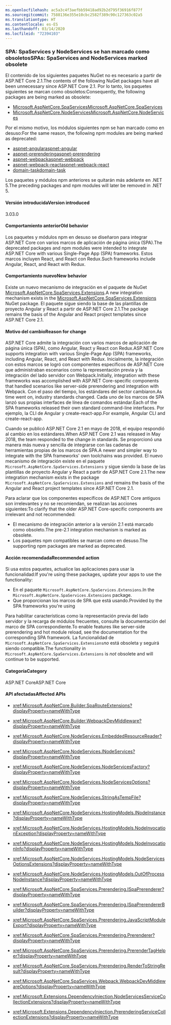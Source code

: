 ```yaml
---
ms.openlocfilehash: ac5a3c4f3aefbb59418ad92b2d795f36916f877f
ms.sourcegitcommit: 7588136e355e10cbc2582f389c90c127363c02a5
ms.translationtype: HT
ms.contentlocale: es-ES
ms.lasthandoff: 03/14/2020
ms.locfileid: "72394103"
---
```

### <a name="spas-spaservices-and-nodeservices-marked-obsolete"></a><span data-ttu-id="7f198-101">SPA: SpaServices y NodeServices se han marcado como obsoletos</span><span class="sxs-lookup"><span data-stu-id="7f198-101">SPAs: SpaServices and NodeServices marked obsolete</span></span>

<span data-ttu-id="7f198-102">El contenido de los siguientes paquetes NuGet no es necesario a partir de ASP.NET Core 2.1.</span><span class="sxs-lookup"><span data-stu-id="7f198-102">The contents of the following NuGet packages have all been unnecessary since ASP.NET Core 2.1.</span></span> <span data-ttu-id="7f198-103">Por lo tanto, los paquetes siguientes se marcan como obsoletos:</span><span class="sxs-lookup"><span data-stu-id="7f198-103">Consequently, the following packages are being marked as obsolete:</span></span>

- [<span data-ttu-id="7f198-104">Microsoft.AspNetCore.SpaServices</span><span class="sxs-lookup"><span data-stu-id="7f198-104">Microsoft.AspNetCore.SpaServices</span></span>](https://www.nuget.org/packages/Microsoft.AspNetCore.SpaServices/)
- [<span data-ttu-id="7f198-105">Microsoft.AspNetCore.NodeServices</span><span class="sxs-lookup"><span data-stu-id="7f198-105">Microsoft.AspNetCore.NodeServices</span></span>](https://www.nuget.org/packages/Microsoft.AspNetCore.NodeServices/)

<span data-ttu-id="7f198-106">Por el mismo motivo, los módulos siguientes npm se han marcado como en desuso:</span><span class="sxs-lookup"><span data-stu-id="7f198-106">For the same reason, the following npm modules are being marked as deprecated:</span></span>

- [<span data-ttu-id="7f198-107">aspnet-angular</span><span class="sxs-lookup"><span data-stu-id="7f198-107">aspnet-angular</span></span>](https://www.npmjs.com/package/aspnet-angular)
- [<span data-ttu-id="7f198-108">aspnet-prerendering</span><span class="sxs-lookup"><span data-stu-id="7f198-108">aspnet-prerendering</span></span>](https://www.npmjs.com/package/aspnet-prerendering)
- [<span data-ttu-id="7f198-109">aspnet-webpack</span><span class="sxs-lookup"><span data-stu-id="7f198-109">aspnet-webpack</span></span>](https://www.npmjs.com/package/aspnet-webpack)
- [<span data-ttu-id="7f198-110">aspnet-webpack-react</span><span class="sxs-lookup"><span data-stu-id="7f198-110">aspnet-webpack-react</span></span>](https://www.npmjs.com/package/aspnet-webpack-react)
- [<span data-ttu-id="7f198-111">domain-task</span><span class="sxs-lookup"><span data-stu-id="7f198-111">domain-task</span></span>](https://www.npmjs.com/package/domain-task)

<span data-ttu-id="7f198-112">Los paquetes y módulos npm anteriores se quitarán más adelante en .NET 5.</span><span class="sxs-lookup"><span data-stu-id="7f198-112">The preceding packages and npm modules will later be removed in .NET 5.</span></span>

#### <a name="version-introduced"></a><span data-ttu-id="7f198-113">Versión introducida</span><span class="sxs-lookup"><span data-stu-id="7f198-113">Version introduced</span></span>

<span data-ttu-id="7f198-114">3.0</span><span class="sxs-lookup"><span data-stu-id="7f198-114">3.0</span></span>

#### <a name="old-behavior"></a><span data-ttu-id="7f198-115">Comportamiento anterior</span><span class="sxs-lookup"><span data-stu-id="7f198-115">Old behavior</span></span>

<span data-ttu-id="7f198-116">Los paquetes y módulos npm en desuso se diseñaron para integrar ASP.NET Core con varios marcos de aplicación de página única (SPA).</span><span class="sxs-lookup"><span data-stu-id="7f198-116">The deprecated packages and npm modules were intended to integrate ASP.NET Core with various Single-Page App (SPA) frameworks.</span></span> <span data-ttu-id="7f198-117">Estos marcos incluyen React, and React con Redux.</span><span class="sxs-lookup"><span data-stu-id="7f198-117">Such frameworks include Angular, React, and React with Redux.</span></span>

#### <a name="new-behavior"></a><span data-ttu-id="7f198-118">Comportamiento nuevo</span><span class="sxs-lookup"><span data-stu-id="7f198-118">New behavior</span></span>

<span data-ttu-id="7f198-119">Existe un nuevo mecanismo de integración en el paquete de NuGet [Microsoft.AspNetCore.SpaServices.Extensions](https://www.nuget.org/packages/Microsoft.AspNetCore.SpaServices.Extensions/).</span><span class="sxs-lookup"><span data-stu-id="7f198-119">A new integration mechanism exists in the [Microsoft.AspNetCore.SpaServices.Extensions](https://www.nuget.org/packages/Microsoft.AspNetCore.SpaServices.Extensions/) NuGet package.</span></span> <span data-ttu-id="7f198-120">El paquete sigue siendo la base de las plantillas de proyecto Angular y React a partir de ASP.NET Core 2.1.</span><span class="sxs-lookup"><span data-stu-id="7f198-120">The package remains the basis of the Angular and React project templates since ASP.NET Core 2.1.</span></span>

#### <a name="reason-for-change"></a><span data-ttu-id="7f198-121">Motivo del cambio</span><span class="sxs-lookup"><span data-stu-id="7f198-121">Reason for change</span></span>

<span data-ttu-id="7f198-122">ASP.NET Core admite la integración con varios marcos de aplicación de página única (SPA), como Angular, React y React con Redux.</span><span class="sxs-lookup"><span data-stu-id="7f198-122">ASP.NET Core supports integration with various Single-Page App (SPA) frameworks, including Angular, React, and React with Redux.</span></span> <span data-ttu-id="7f198-123">Inicialmente, la integración con estos marcos se logró con componentes específicos de ASP.NET Core que administraban escenarios como la representación previa y la integración del lado servidor con Webpack.</span><span class="sxs-lookup"><span data-stu-id="7f198-123">Initially, integration with these frameworks was accomplished with ASP.NET Core-specific components that handled scenarios like server-side prerendering and integration with Webpack.</span></span> <span data-ttu-id="7f198-124">Con el paso del tiempo, los estándares del sector cambiaron.</span><span class="sxs-lookup"><span data-stu-id="7f198-124">As time went on, industry standards changed.</span></span> <span data-ttu-id="7f198-125">Cada uno de los marcos de SPA lanzó sus propias interfaces de línea de comandos estándar.</span><span class="sxs-lookup"><span data-stu-id="7f198-125">Each of the SPA frameworks released their own standard command-line interfaces.</span></span> <span data-ttu-id="7f198-126">Por ejemplo, la CLI de Angular y create-react-app.</span><span class="sxs-lookup"><span data-stu-id="7f198-126">For example, Angular CLI and create-react-app.</span></span>

<span data-ttu-id="7f198-127">Cuando se publicó ASP.NET Core 2.1 en mayo de 2018, el equipo respondió al cambio en los estándares.</span><span class="sxs-lookup"><span data-stu-id="7f198-127">When ASP.NET Core 2.1 was released in May 2018, the team responded to the change in standards.</span></span> <span data-ttu-id="7f198-128">Se proporcionó una manera más nueva y sencilla de integrarse con las cadenas de herramientas propias de los marcos de SPA.</span><span class="sxs-lookup"><span data-stu-id="7f198-128">A newer and simpler way to integrate with the SPA frameworks' own toolchains was provided.</span></span> <span data-ttu-id="7f198-129">El nuevo mecanismo de integración existe en el paquete `Microsoft.AspNetCore.SpaServices.Extensions` y sigue siendo la base de las plantillas de proyecto Angular y React a partir de ASP.NET Core 2.1.</span><span class="sxs-lookup"><span data-stu-id="7f198-129">The new integration mechanism exists in the package `Microsoft.AspNetCore.SpaServices.Extensions` and remains the basis of the Angular and React project templates since ASP.NET Core 2.1.</span></span>

<span data-ttu-id="7f198-130">Para aclarar que los componentes específicos de ASP.NET Core antiguos son irrelevantes y no se recomiendan, se realizan las acciones siguientes:</span><span class="sxs-lookup"><span data-stu-id="7f198-130">To clarify that the older ASP.NET Core-specific components are irrelevant and not recommended:</span></span>

- <span data-ttu-id="7f198-131">El mecanismo de integración anterior a la versión 2.1 está marcado como obsoleto.</span><span class="sxs-lookup"><span data-stu-id="7f198-131">The pre-2.1 integration mechanism is marked as obsolete.</span></span>
- <span data-ttu-id="7f198-132">Los paquetes npm compatibles se marcan como en desuso.</span><span class="sxs-lookup"><span data-stu-id="7f198-132">The supporting npm packages are marked as deprecated.</span></span>

#### <a name="recommended-action"></a><span data-ttu-id="7f198-133">Acción recomendada</span><span class="sxs-lookup"><span data-stu-id="7f198-133">Recommended action</span></span>

<span data-ttu-id="7f198-134">Si usa estos paquetes, actualice las aplicaciones para usar la funcionalidad:</span><span class="sxs-lookup"><span data-stu-id="7f198-134">If you're using these packages, update your apps to use the functionality:</span></span>

- <span data-ttu-id="7f198-135">En el paquete `Microsoft.AspNetCore.SpaServices.Extensions`.</span><span class="sxs-lookup"><span data-stu-id="7f198-135">In the `Microsoft.AspNetCore.SpaServices.Extensions` package.</span></span>
- <span data-ttu-id="7f198-136">Que proporcionan los marcos de SPA que está usando.</span><span class="sxs-lookup"><span data-stu-id="7f198-136">Provided by the SPA frameworks you're using</span></span>

<span data-ttu-id="7f198-137">Para habilitar características como la representación previa del lado servidor y la recarga de módulos frecuentes, consulte la documentación del marco de SPA correspondiente.</span><span class="sxs-lookup"><span data-stu-id="7f198-137">To enable features like server-side prerendering and hot module reload, see the documentation for the corresponding SPA framework.</span></span> <span data-ttu-id="7f198-138">La funcionalidad de `Microsoft.AspNetCore.SpaServices.Extensions`*no* está obsoleta y seguirá siendo compatible.</span><span class="sxs-lookup"><span data-stu-id="7f198-138">The functionality in `Microsoft.AspNetCore.SpaServices.Extensions` is *not* obsolete and will continue to be supported.</span></span>

#### <a name="category"></a><span data-ttu-id="7f198-139">Categoría</span><span class="sxs-lookup"><span data-stu-id="7f198-139">Category</span></span>

<span data-ttu-id="7f198-140">ASP.NET Core</span><span class="sxs-lookup"><span data-stu-id="7f198-140">ASP.NET Core</span></span>

#### <a name="affected-apis"></a><span data-ttu-id="7f198-141">API afectadas</span><span class="sxs-lookup"><span data-stu-id="7f198-141">Affected APIs</span></span>

- <xref:Microsoft.AspNetCore.Builder.SpaRouteExtensions?displayProperty=nameWithType>
- <xref:Microsoft.AspNetCore.Builder.WebpackDevMiddleware?displayProperty=nameWithType>

- <xref:Microsoft.AspNetCore.NodeServices.EmbeddedResourceReader?displayProperty=nameWithType>
- <xref:Microsoft.AspNetCore.NodeServices.INodeServices?displayProperty=nameWithType>
- <xref:Microsoft.AspNetCore.NodeServices.NodeServicesFactory?displayProperty=nameWithType>
- <xref:Microsoft.AspNetCore.NodeServices.NodeServicesOptions?displayProperty=nameWithType>
- <xref:Microsoft.AspNetCore.NodeServices.StringAsTempFile?displayProperty=nameWithType>
- <xref:Microsoft.AspNetCore.NodeServices.HostingModels.INodeInstance?displayProperty=nameWithType>
- <xref:Microsoft.AspNetCore.NodeServices.HostingModels.NodeInvocationException?displayProperty=nameWithType>
- <xref:Microsoft.AspNetCore.NodeServices.HostingModels.NodeInvocationInfo?displayProperty=nameWithType>
- <xref:Microsoft.AspNetCore.NodeServices.HostingModels.NodeServicesOptionsExtensions?displayProperty=nameWithType>
- <xref:Microsoft.AspNetCore.NodeServices.HostingModels.OutOfProcessNodeInstance?displayProperty=nameWithType>

- <xref:Microsoft.AspNetCore.SpaServices.Prerendering.ISpaPrerenderer?displayProperty=nameWithType>
- <xref:Microsoft.AspNetCore.SpaServices.Prerendering.ISpaPrerendererBuilder?displayProperty=nameWithType>
- <xref:Microsoft.AspNetCore.SpaServices.Prerendering.JavaScriptModuleExport?displayProperty=nameWithType>
- <xref:Microsoft.AspNetCore.SpaServices.Prerendering.Prerenderer?displayProperty=nameWithType>
- <xref:Microsoft.AspNetCore.SpaServices.Prerendering.PrerenderTagHelper?displayProperty=nameWithType>
- <xref:Microsoft.AspNetCore.SpaServices.Prerendering.RenderToStringResult?displayProperty=nameWithType>
- <xref:Microsoft.AspNetCore.SpaServices.Webpack.WebpackDevMiddlewareOptions?displayProperty=nameWithType>

- <xref:Microsoft.Extensions.DependencyInjection.NodeServicesServiceCollectionExtensions?displayProperty=nameWithType>
- <xref:Microsoft.Extensions.DependencyInjection.PrerenderingServiceCollectionExtensions?displayProperty=nameWithType>

<!--

#### Affected APIs

- `T:Microsoft.AspNetCore.Builder.SpaRouteExtensions`
- `T:Microsoft.AspNetCore.Builder.WebpackDevMiddleware`

- `T:Microsoft.AspNetCore.NodeServices.EmbeddedResourceReader`
- `T:Microsoft.AspNetCore.NodeServices.INodeServices`
- `T:Microsoft.AspNetCore.NodeServices.NodeServicesFactory`
- `T:Microsoft.AspNetCore.NodeServices.NodeServicesOptions`
- `T:Microsoft.AspNetCore.NodeServices.StringAsTempFile`
- `T:Microsoft.AspNetCore.NodeServices.HostingModels.INodeInstance`
- `T:Microsoft.AspNetCore.NodeServices.HostingModels.NodeInvocationException`
- `T:Microsoft.AspNetCore.NodeServices.HostingModels.NodeInvocationInfo`
- `T:Microsoft.AspNetCore.NodeServices.HostingModels.NodeServicesOptionsExtensions`
- `T:Microsoft.AspNetCore.NodeServices.HostingModels.OutOfProcessNodeInstance`

- `T:Microsoft.AspNetCore.SpaServices.Prerendering.ISpaPrerenderer`
- `T:Microsoft.AspNetCore.SpaServices.Prerendering.ISpaPrerendererBuilder`
- `T:Microsoft.AspNetCore.SpaServices.Prerendering.JavaScriptModuleExport`
- `T:Microsoft.AspNetCore.SpaServices.Prerendering.Prerenderer`
- `T:Microsoft.AspNetCore.SpaServices.Prerendering.PrerenderTagHelper`
- `T:Microsoft.AspNetCore.SpaServices.Prerendering.RenderToStringResult`
- `T:Microsoft.AspNetCore.SpaServices.Webpack.WebpackDevMiddlewareOptions`

- `T:Microsoft.Extensions.DependencyInjection.NodeServicesServiceCollectionExtensions`
- `T:Microsoft.Extensions.DependencyInjection.PrerenderingServiceCollectionExtensions`

-->
